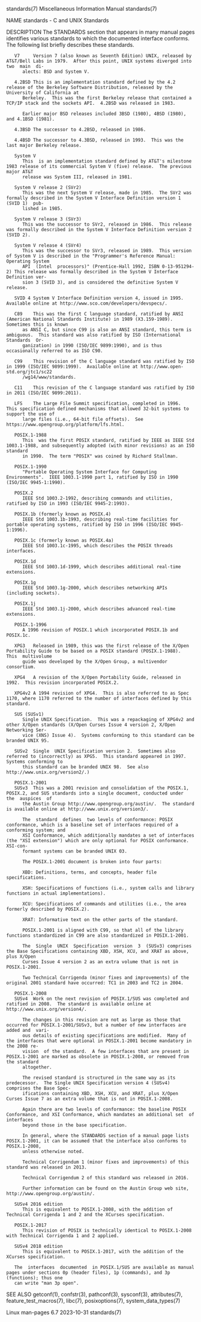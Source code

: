 standards(7)						       Miscellaneous Information Manual							  standards(7)

NAME
       standards - C and UNIX Standards

DESCRIPTION
       The  STANDARDS  section	that appears in many manual pages identifies various standards to which the documented interface conforms.  The following list
       briefly describes these standards.

       V7     Version 7 (also known as Seventh Edition) UNIX, released by AT&T/Bell Labs in 1979.  After this point, UNIX systems diverged into two  main  di‐
	      alects: BSD and System V.

       4.2BSD This is an implementation standard defined by the 4.2 release of the Berkeley Software Distribution, released by the University of California at
	      Berkeley.	 This was the first Berkeley release that contained a TCP/IP stack and the sockets API.	 4.2BSD was released in 1983.

	      Earlier major BSD releases included 3BSD (1980), 4BSD (1980), and 4.1BSD (1981).

       4.3BSD The successor to 4.2BSD, released in 1986.

       4.4BSD The successor to 4.3BSD, released in 1993.  This was the last major Berkeley release.

       System V
	      This  is an implementation standard defined by AT&T's milestone 1983 release of its commercial System V (five) release.  The previous major AT&T
	      release was System III, released in 1981.

       System V release 2 (SVr2)
	      This was the next System V release, made in 1985.	 The SVr2 was formally described in the System V Interface Definition version 1 (SVID 1)  pub‐
	      lished in 1985.

       System V release 3 (SVr3)
	      This was the successor to SVr2, released in 1986.	 This release was formally described in the System V Interface Definition version 2 (SVID 2).

       System V release 4 (SVr4)
	      This was the successor to SVr3, released in 1989.	 This version of System V is described in the "Programmer's Reference Manual: Operating System
	      API  (Intel  processors)" (Prentice-Hall 1992, ISBN 0-13-951294-2) This release was formally described in the System V Interface Definition ver‐
	      sion 3 (SVID 3), and is considered the definitive System V release.

       SVID 4 System V Interface Definition version 4, issued in 1995.	Available online at http://www.sco.com/developers/devspecs/.

       C89    This was the first C language standard, ratified by ANSI (American National Standards Institute) in 1989 (X3.159-1989).  Sometimes this is known
	      as ANSI C, but since C99 is also an ANSI standard, this term is ambiguous.  This standard was also ratified by ISO (International Standards  Or‐
	      ganization) in 1990 (ISO/IEC 9899:1990), and is thus occasionally referred to as ISO C90.

       C99    This revision of the C language standard was ratified by ISO in 1999 (ISO/IEC 9899:1999).	 Available online at http://www.open-std.org/jtc1/sc22
	      /wg14/www/standards.

       C11    This revision of the C language standard was ratified by ISO in 2011 (ISO/IEC 9899:2011).

       LFS    The Large File Summit specification, completed in 1996.  This specification defined mechanisms that allowed 32-bit systems to support the use of
	      large files (i.e., 64-bit file offsets).	See https://www.opengroup.org/platform/lfs.html.

       POSIX.1-1988
	      This  was the first POSIX standard, ratified by IEEE as IEEE Std 1003.1-1988, and subsequently adopted (with minor revisions) as an ISO standard
	      in 1990.	The term "POSIX" was coined by Richard Stallman.

       POSIX.1-1990
	      "Portable Operating System Interface for Computing Environments".	 IEEE 1003.1-1990 part 1, ratified by ISO in 1990 (ISO/IEC 9945-1:1990).

       POSIX.2
	      IEEE Std 1003.2-1992, describing commands and utilities, ratified by ISO in 1993 (ISO/IEC 9945-2:1993).

       POSIX.1b (formerly known as POSIX.4)
	      IEEE Std 1003.1b-1993, describing real-time facilities for portable operating systems, ratified by ISO in 1996 (ISO/IEC 9945-1:1996).

       POSIX.1c (formerly known as POSIX.4a)
	      IEEE Std 1003.1c-1995, which describes the POSIX threads interfaces.

       POSIX.1d
	      IEEE Std 1003.1d-1999, which describes additional real-time extensions.

       POSIX.1g
	      IEEE Std 1003.1g-2000, which describes networking APIs (including sockets).

       POSIX.1j
	      IEEE Std 1003.1j-2000, which describes advanced real-time extensions.

       POSIX.1-1996
	      A 1996 revision of POSIX.1 which incorporated POSIX.1b and POSIX.1c.

       XPG3   Released in 1989, this was the first release of the X/Open Portability Guide to be based on a POSIX standard (POSIX.1-1988).   This  multivolume
	      guide was developed by the X/Open Group, a multivendor consortium.

       XPG4   A revision of the X/Open Portability Guide, released in 1992.  This revision incorporated POSIX.2.

       XPG4v2 A 1994 revision of XPG4.	This is also referred to as Spec 1170, where 1170 referred to the number of interfaces defined by this standard.

       SUS (SUSv1)
	      Single UNIX Specification.  This was a repackaging of XPG4v2 and other X/Open standards (X/Open Curses Issue 4 version 2, X/Open Networking Ser‐
	      vice (XNS) Issue 4).  Systems conforming to this standard can be branded UNIX 95.

       SUSv2  Single  UNIX Specification version 2.  Sometimes also referred to (incorrectly) as XPG5.	This standard appeared in 1997.	 Systems conforming to
	      this standard can be branded UNIX 98.  See also http://www.unix.org/version2/.)

       POSIX.1-2001
       SUSv3  This was a 2001 revision and consolidation of the POSIX.1, POSIX.2, and SUS standards into a single document, conducted under  the  auspices  of
	      the Austin Group http://www.opengroup.org/austin/.  The standard is available online at http://www.unix.org/version3/.

	      The  standard  defines  two levels of conformance: POSIX conformance, which is a baseline set of interfaces required of a conforming system; and
	      XSI Conformance, which additionally mandates a set of interfaces (the "XSI extension") which are only optional for POSIX conformance.   XSI-con‐
	      formant systems can be branded UNIX 03.

	      The POSIX.1-2001 document is broken into four parts:

	      XBD: Definitions, terms, and concepts, header file specifications.

	      XSH: Specifications of functions (i.e., system calls and library functions in actual implementations).

	      XCU: Specifications of commands and utilities (i.e., the area formerly described by POSIX.2).

	      XRAT: Informative text on the other parts of the standard.

	      POSIX.1-2001 is aligned with C99, so that all of the library functions standardized in C99 are also standardized in POSIX.1-2001.

	      The  Single  UNIX	 Specification	version	 3  (SUSv3) comprises the Base Specifications containing XBD, XSH, XCU, and XRAT as above, plus X/Open
	      Curses Issue 4 version 2 as an extra volume that is not in POSIX.1-2001.

	      Two Technical Corrigenda (minor fixes and improvements) of the original 2001 standard have occurred: TC1 in 2003 and TC2 in 2004.

       POSIX.1-2008
       SUSv4  Work on the next revision of POSIX.1/SUS was completed and ratified in 2008.  The standard is available online at http://www.unix.org/version4/.

	      The changes in this revision are not as large as those that occurred for POSIX.1-2001/SUSv3, but a number of new interfaces are added and	 vari‐
	      ous details of existing specifications are modified.  Many of the interfaces that were optional in POSIX.1-2001 become mandatory in the 2008 re‐
	      vision  of the standard.	A few interfaces that are present in POSIX.1-2001 are marked as obsolete in POSIX.1-2008, or removed from the standard
	      altogether.

	      The revised standard is structured in the same way as its predecessor.  The Single UNIX Specification version 4 (SUSv4) comprises the Base Spec‐
	      ifications containing XBD, XSH, XCU, and XRAT, plus X/Open Curses Issue 7 as an extra volume that is not in POSIX.1-2008.

	      Again there are two levels of conformance: the baseline POSIX Conformance, and XSI Conformance, which mandates an additional set	of  interfaces
	      beyond those in the base specification.

	      In general, where the STANDARDS section of a manual page lists POSIX.1-2001, it can be assumed that the interface also conforms to POSIX.1-2008,
	      unless otherwise noted.

	      Technical Corrigendum 1 (minor fixes and improvements) of this standard was released in 2013.

	      Technical Corrigendum 2 of this standard was released in 2016.

	      Further information can be found on the Austin Group web site, http://www.opengroup.org/austin/.

       SUSv4 2016 edition
	      This is equivalent to POSIX.1-2008, with the addition of Technical Corrigenda 1 and 2 and the XCurses specification.

       POSIX.1-2017
	      This revision of POSIX is technically identical to POSIX.1-2008 with Technical Corrigenda 1 and 2 applied.

       SUSv4 2018 edition
	      This is equivalent to POSIX.1-2017, with the addition of the XCurses specification.

       The  interfaces	documented  in POSIX.1/SUS are available as manual pages under sections 0p (header files), 1p (commands), and 3p (functions); thus one
       can write "man 3p open".

SEE ALSO
       getconf(1), confstr(3), pathconf(3), sysconf(3), attributes(7), feature_test_macros(7), libc(7), posixoptions(7), system_data_types(7)

Linux man-pages 6.7							  2023-10-31								  standards(7)
